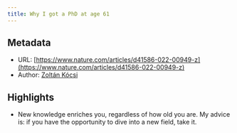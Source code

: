 ```yaml
---
title: Why I got a PhD at age 61
---
```

## Metadata
* URL: [https://www.nature.com/articles/d41586-022-00949-z](https://www.nature.com/articles/d41586-022-00949-z)
* Author: [Zoltán Kócsi](None)

## Highlights
* New knowledge enriches you, regardless of how old you are. My advice is: if you have the opportunity to dive into a new field, take it.